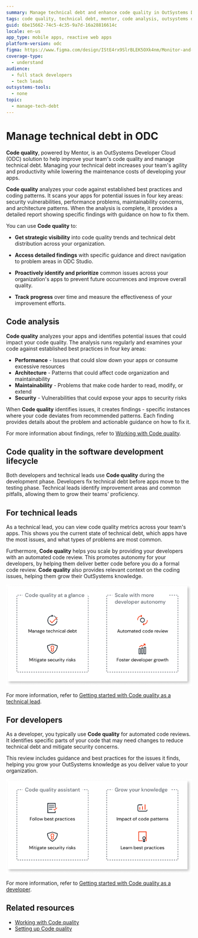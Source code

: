 ```yaml
---
summary: Manage technical debt and enhance code quality in OutSystems Developer Cloud (ODC) using Code Quality powered by Mentor for optimal performance, maintainability, and security.
tags: code quality, technical debt, mentor, code analysis, outsystems development cloud
guid: 6be15662-74c5-4c35-9a7d-16a28816614c
locale: en-us
app_type: mobile apps, reactive web apps
platform-version: odc
figma: https://www.figma.com/design/IStE4rx9SlrBLEK5OXk4nm/Monitor-and-troubleshoot-apps?node-id=3522-10
coverage-type:
  - understand
audience:
  - full stack developers
  - tech leads
outsystems-tools:
  - none
topic:
  - manage-tech-debt
---
```

# Manage technical debt in ODC

**Code quality**, powered by Mentor, is an OutSystems Developer Cloud (ODC) solution to help improve your team's code quality and manage technical debt. Managing your technical debt increases your team's agility and productivity while lowering the maintenance costs of developing your apps.

**Code quality** analyzes your code against established best practices and coding patterns. It scans your apps for potential issues in four key areas: security vulnerabilities, performance problems, maintainability concerns, and architecture patterns. When the analysis is complete, it provides a detailed report showing specific findings with guidance on how to fix them.

You can use **Code quality** to:

* **Get strategic visibility** into code quality trends and technical debt distribution across your organization.

* **Access detailed findings** with specific guidance and direct navigation to problem areas in ODC Studio.

* **Proactively identify and prioritize** common issues across your organization's apps to prevent future occurrences and improve overall quality.

* **Track progress** over time and measure the effectiveness of your improvement efforts.

## Code analysis

**Code quality** analyzes your apps and identifies potential issues that could impact your code quality. The analysis runs regularly and examines your code against established best practices in four key areas:

* **Performance** - Issues that could slow down your apps or consume excessive resources
* **Architecture** - Patterns that could affect code organization and maintainability  
* **Maintainability** - Problems that make code harder to read, modify, or extend
* **Security** - Vulnerabilities that could expose your apps to security risks

When **Code quality** identifies issues, it creates findings - specific instances where your code deviates from recommended patterns. Each finding provides details about the problem and actionable guidance on how to fix it.

For more information about findings, refer to [Working with Code quality](working-with-code-quality.md#investigate-specific-findings).

## Code quality in the software development lifecycle

Both developers and technical leads use **Code quality** during the development phase. Developers fix technical debt before apps move to the testing phase. Technical leads identify improvement areas and common pitfalls, allowing them to grow their teams' proficiency.

## For technical leads

As a technical lead, you can view code quality metrics across your team's apps. This shows you the current state of technical debt, which apps have the most issues, and what types of problems are most common.

Furthermore, **Code quality** helps you scale by providing your developers with an automated code review. This promotes autonomy for your developers, by helping them deliver better code before you do a formal code review. **Code quality** also provides relevant context on the coding issues, helping them grow their OutSystems knowledge.

![Dashboard showing code quality metrics for technical leads, including managing technical debt and mitigating security risks.](images/overview-tl.png "Overview for Technical Leads")

For more information, refer to [Getting started with Code quality as a technical lead](getting-started-aims-tl.md).

## For developers

As a developer, you typically use **Code quality** for automated code reviews. It identifies specific parts of your code that may need changes to reduce technical debt and mitigate security concerns.

This review includes guidance and best practices for the issues it finds, helping you grow your OutSystems knowledge as you deliver value to your organization.

![Dashboard showing code quality metrics for developers, including automated code review and fostering developer growth.](images/overview-dev.png "Overview for Developers")

For more information, refer to [Getting started with Code quality as a developer](getting-started-aims-dev.md).

## Related resources

* [Working with Code quality](working-with-code-quality.md)
* [Setting up Code quality](how-does-aims-works.md)

